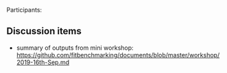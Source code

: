 Participants: 

Discussion items
----------------
* summary of outputs from mini workshop: https://github.com/fitbenchmarking/documents/blob/master/workshop/2019-16th-Sep.md
